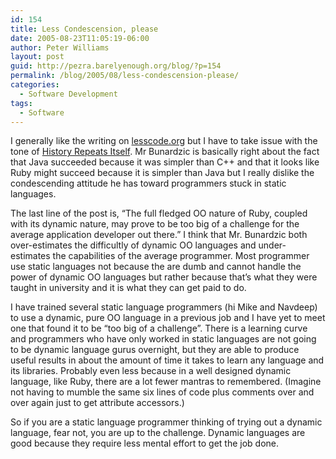 ```yaml
---
id: 154
title: Less Condescension, please
date: 2005-08-23T11:05:19-06:00
author: Peter Williams
layout: post
guid: http://pezra.barelyenough.org/blog/?p=154
permalink: /blog/2005/08/less-condescension-please/
categories:
  - Software Development
tags:
  - Software
---
```

I generally like the writing on [lesscode.org](http://lesscode.org) but I have to take issue with the tone of [History Repeats Itself](http://lesscode.org/2005/08/22/history-repeats-itself). Mr Bunardzic is basically right about the fact that Java succeeded because it was simpler than C++ and that it looks like Ruby might succeed because it is simpler than Java but I really dislike the condescending attitude he has toward programmers stuck in static languages.

The last line of the post is, &#8220;The full fledged OO nature of Ruby, coupled with its dynamic nature, may prove to be too big of a challenge for the average application developer out there.&#8221; I think that Mr. Bunardzic both over-estimates the difficultly of dynamic OO languages and under-estimates the capabilities of the average programmer. Most programmer use static languages not because the are dumb and cannot handle the power of dynamic OO languages but rather because that&#8217;s what they were taught in university and it is what they can get paid to do.

I have trained several static language programmers (hi Mike and Navdeep) to use a dynamic, pure OO language in a previous job and I have yet to meet one that found it to be &#8220;too big of a challenge&#8221;. There is a learning curve and programmers who have only worked in static languages are not going to be dynamic language gurus overnight, but they are able to produce useful results in about the amount of time it takes to learn any language and its libraries. Probably even less because in a well designed dynamic language, like Ruby, there are a lot fewer mantras to remembered. (Imagine not having to mumble the same six lines of code plus comments over and over again just to get attribute accessors.)

So if you are a static language programmer thinking of trying out a dynamic language, fear not, you are up to the challenge. Dynamic languages are good because they require less mental effort to get the job done.